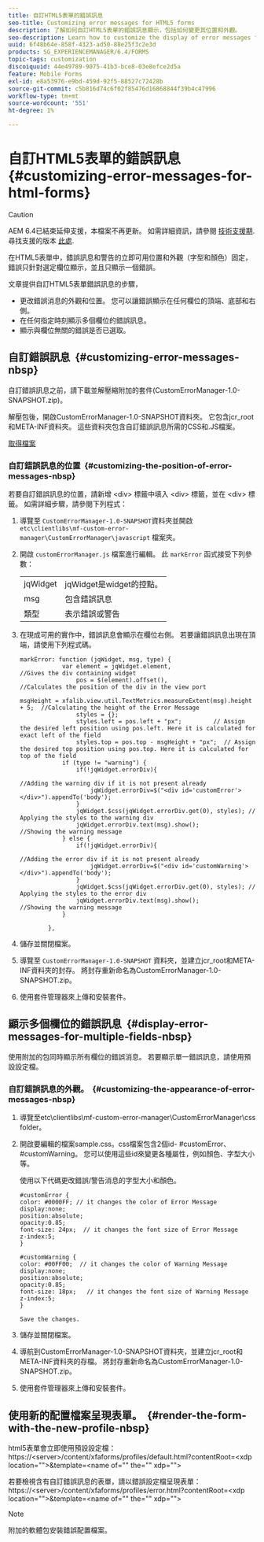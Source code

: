 ```yaml
---
title: 自訂HTML5表單的錯誤訊息
seo-title: Customizing error messages for HTML5 forms
description: 了解如何自訂HTML5表單的錯誤訊息顯示，包括如何變更其位置和外觀。
seo-description: Learn how to customize the display of error messages for HTML5 forms including how to change their position and appearance.
uuid: 6f48b64e-858f-4323-ad50-88e25f3c2e3d
products: SG_EXPERIENCEMANAGER/6.4/FORMS
topic-tags: customization
discoiquuid: 44e49789-9075-41b3-bce8-03e8efce2d5a
feature: Mobile Forms
exl-id: e8a53976-e9bd-459d-92f5-88527c72428b
source-git-commit: c5b816d74c6f02f85476d16868844f39b4c47996
workflow-type: tm+mt
source-wordcount: '551'
ht-degree: 1%

---
```


# 自訂HTML5表單的錯誤訊息 {#customizing-error-messages-for-html-forms}

>[!CAUTION]
>
>AEM 6.4已結束延伸支援，本檔案不再更新。 如需詳細資訊，請參閱 [技術支援期](https://helpx.adobe.com//tw/support/programs/eol-matrix.html). 尋找支援的版本 [此處](https://experienceleague.adobe.com/docs/).

在HTML5表單中，錯誤訊息和警告的立即可用位置和外觀（字型和顏色）固定，錯誤只針對選定欄位顯示，並且只顯示一個錯誤。

文章提供自訂HTML5表單錯誤訊息的步驟，

* 更改錯誤消息的外觀和位置。 您可以讓錯誤顯示在任何欄位的頂端、底部和右側。
* 在任何指定時刻顯示多個欄位的錯誤訊息。
* 顯示與欄位無關的錯誤是否已選取。

## 自訂錯誤訊息  {#customizing-error-messages-nbsp}

自訂錯誤訊息之前，請下載並解壓縮附加的套件(CustomErrorManager-1.0-SNAPSHOT.zip)。

解壓包後，開啟CustomErrorManager-1.0-SNAPSHOT資料夾。 它包含jcr_root和META-INF資料夾。 這些資料夾包含自訂錯誤訊息所需的CSS和.JS檔案。

[取得檔案](assets/customerrormanager-1.0-snapshot.zip)

### 自訂錯誤訊息的位置  {#customizing-the-position-of-error-messages-nbsp}

若要自訂錯誤訊息的位置，請新增 &lt;div> 標籤中填入 &lt;div> 標籤，並在 &lt;div> 標籤。 如需詳細步驟，請參閱下列程式：

1. 導覽至 `CustomErrorManager-1.0-SNAPSHOT`資料夾並開啟 `etc\clientlibs\mf-custom-error-manager\CustomErrorManager\javascript` 檔案夾。
1. 開啟 `customErrorManager.js` 檔案進行編輯。 此 `markError` 函式接受下列參數：

   |  |  |
   |---|---|
   | jqWidget | jqWidget是widget的控點。 |
   | msg | 包含錯誤訊息 |
   | 類型 | 表示錯誤或警告 |

1. 在現成可用的實作中，錯誤訊息會顯示在欄位右側。 若要讓錯誤訊息出現在頂端，請使用下列程式碼。

   ```
   markError: function (jqWidget, msg, type) {
               var element = jqWidget.element,                                //Gives the div containing widget
                   pos = $(element).offset(),                          //Calculates the position of the div in the view port
                                                                   msgHeight = xfalib.view.util.TextMetrics.measureExtent(msg).height + 5;  //Calculating the height of the Error Message
                   styles = {};
                   styles.left = pos.left + "px";         // Assign the desired left position using pos.left. Here it is calculated for exact left of the field 
                   styles.top = pos.top - msgHeight + "px";  // Assign the desired top position using pos.top. Here it is calculated for top of the field 
               if (type != "warning") {
                   if(!jqWidget.errorDiv){
                                                                                   //Adding the warning div if it is not present already
                       jqWidget.errorDiv=$("<div id='customError'></div>").appendTo('body');
                   }
                   jqWidget.$css(jqWidget.errorDiv.get(0), styles); // Applying the styles to the warning div
                   jqWidget.errorDiv.text(msg).show();                     //Showing the warning message
               } else {
                   if(!jqWidget.errorDiv){
                                                                                   //Adding the error div if it is not present already
                       jqWidget.errorDiv=$("<div id='customWarning'></div>").appendTo('body');
                   }
                   jqWidget.$css(jqWidget.errorDiv.get(0), styles); // Applying the styles to the error div
                   jqWidget.errorDiv.text(msg).show();                     //Showing the warning message
               }
   
           },
   ```

1. 儲存並關閉檔案。
1. 導覽至 `CustomErrorManager-1.0-SNAPSHOT` 資料夾，並建立jcr_root和META-INF資料夾的封存。 將封存重新命名為CustomErrorManager-1.0-SNAPSHOT.zip。
1. 使用套件管理器來上傳和安裝套件。

## 顯示多個欄位的錯誤訊息  {#display-error-messages-for-multiple-fields-nbsp}

使用附加的包同時顯示所有欄位的錯誤消息。 若要顯示單一錯誤訊息，請使用預設設定檔。

### 自訂錯誤訊息的外觀。  {#customizing-the-appearance-of-error-messages-nbsp}

1. 導覽至etc\clientlibs\mf-custom-error-manager\CustomErrorManager\css folder。

1. 開啟要編輯的檔案sample.css。css檔案包含2個id- #customError、#customWarning。 您可以使用這些id來變更各種屬性，例如顏色、字型大小等。

   使用以下代碼更改錯誤/警告消息的字型大小和顏色。

   ```
   #customError {
   color: #0000FF; // it changes the color of Error Message
   display:none;
   position:absolute;
   opacity:0.85;
   font-size: 24px;  // it changes the font size of Error Message
   z-index:5;
   }
   
   #customWarning {
   color: #00FF00;  // it changes the color of Warning Message
   display:none;
   position:absolute;
   opacity:0.85;
   font-size: 18px;   // it changes the font size of Warning Message
   z-index:5;
   }
   
   Save the changes.
   ```

1. 儲存並關閉檔案。
1. 導航到CustomErrorManager-1.0-SNAPSHOT資料夾，並建立jcr_root和META-INF資料夾的存檔。 將封存重新命名為CustomErrorManager-1.0-SNAPSHOT.zip。
1. 使用套件管理器來上傳和安裝套件。

## 使用新的配置檔案呈現表單。  {#render-the-form-with-the-new-profile-nbsp}

html5表單會立即使用預設設定檔：https://&lt;server>/content/xfaforms/profiles/default.html?contentRoot=&lt;xdp location=&quot;&quot;>&amp;template=&lt;name of=&quot;&quot; the=&quot;&quot; xdp=&quot;&quot;>

若要檢視含有自訂錯誤訊息的表單，請以錯誤設定檔呈現表單：https://&lt;server>/content/xfaforms/profiles/error.html?contentRoot=&lt;xdp location=&quot;&quot;>&amp;template=&lt;name of=&quot;&quot; the=&quot;&quot; xdp=&quot;&quot;>

>[!NOTE]
>
>附加的軟體包安裝錯誤配置檔案。
